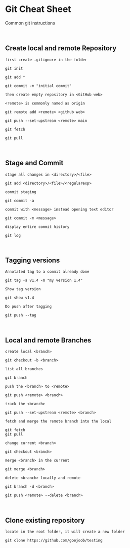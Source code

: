 # Git Cheat Sheet
Common git instructions

<br/>

## Create local and remote Repository

`first create .gitignore in the folder`

```git
git init

git add *

git commit -m "initial commit"
```

`then create empty repository in <GitHub web>`

`<remote> is commonly named as origin`

```git
git remote add <remote> <github web>

git push --set-upstream <remote> main

git fetch

git pull
```

<br/>

## Stage and Commit

`stage all changes in <directory>/<file>`

```git
git add <directory>/<file>/<regularexp>
```

`commit staging`

```git
git commit -a
```

`commit with <message> instead opening text editor`

```git
git commit -m <message>
```

`display entire commit history`

```git
git log
```

<br/>

## Tagging versions

`Annotated tag to a commit already done`

```git
git tag -a v1.4 -m "my version 1.4"
```

`Show tag version`

```git
git show v1.4
```

`Do push after tagging`

```git
git push --tag
```

<br/>

## Local and remote Branches

`create local <branch>`

```git
git checkout -b <branch>
```

`list all branches`

```git
git branch
```

`push the <branch> to <remote>`

```git
git push <remote> <branch>
```

`track the <branch>`

```git
git push --set-upstream <remote> <branch>
```

`fetch and merge the remote branch into the local`

```git
git fetch
git pull
```

`change current <branch>`

```git
git checkout <branch>
```

`merge <branch> in the current`

```git
git merge <branch>
```

`delete <branch> locally and remote`

```git
git branch -d <branch>

git push <remote> --delete <branch>
```

<br/>

## Clone existing repository

`locate in the root folder, it will create a new folder`

```git
git clone https://github.com/goojoob/testing
```

